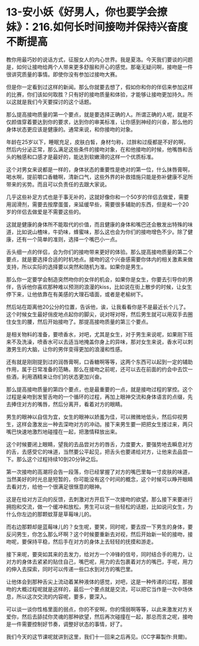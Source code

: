 # 13-安小妖《好男人，你也要学会撩妹》：216.如何长时间接吻并保持兴奋度不断提高

教你用最巧妙的说话方式，征服女人的内心世界。我是夏洛。今天我们要谈的问题是，如何让接吻给两个人带来更多舒服和开心的感觉。那毫无疑问啊，接吻是一件很讲究质量的事情。即使你没有参加过接吻大赛。

但是你一定看到过这样的新闻。那么你就要去想了，假如你和你的伴侣来参加这样的比赛，你们该如何取胜？只有好的接吻质量和体验，才能够让接吻更加持久。所以这就是我们今天要探讨的这个话题。

那么提高接吻质量的第一个要点，就是要选择正确的人。所谓正确的人呢，就是不仅颜值穿着要达到你的要求，达到你的审美标准，让你感到神经的兴奋，那么他的身体状态更应该是健康的。通常来说，和你接吻的对象。

年龄在25岁以下，睡眠充足，皮肤白皙，身材匀称，过胖和过瘦都是不好的啊，然后内分泌正常，那么满足这些条件的接吻对象，在和他接吻的时候，他嘴唇和舌头的触感和口感才是最好的，能达到软嫩滑的这样一个优质标准。

这个对男女来说都是一样的，身体状态的重要性是绝对的第一位，什么抹唇膏啊，喝水啊，提前嚼口香糖啊，清新口气，这些外界的补救措施只能是弥补健康不足所带来的劣势。而且可以负责任的去跟大家说。

几乎这些补足方式也是于事无补的，这就好像你和一个50岁的伴侣去做爱，需要用润滑剂，需要去按摩蛋蛋，来延缓早些，需要很多辅助的东西，但是和一个20岁的伴侣去做爱是不需要这些的。

这就是健康的身体所不能取代的价值，而且健康的身体和嘴巴还会散发出特殊的味道，比如说山楂味，牛奶味，蜂蜜味，那么这也会为你们的接吻增色不少。除了健康，还有一个简单的准则，选择一个嘴巴小一点。

舌头细一点的伴侣，会为你们的接吻带来更好的体验。那么提高接吻质量的第二个要点，就是要选择合适的时机地点。接吻的这个兴奋感需要你体内的相关激素来做支持，所以实际的选择要以突然和随机为准。如果你是男生。

那么你一定要学会制造突然吻你的女伴的机会，如果你是女生，你要去引导你的男伴，告诉他你喜欢那种难以预测的浪漫的kiss，比如说在街上散步的时候，让女生停下来，让他依靠在有美感的大理石墙面，或者是老榆树下。

然后站在距离他20公分的位置，告诉他，诶，让我看看你是不是最近长个儿了。这个时候女生最好俏皮地点起你的脚尖，说对呀对呀，然后男生就可以用双手去圈住女生的腰，然后开始接吻了。那提高接吻质量的第三个要点。

是相关物料的准备，要喷香水，对吧，尤其是女生，对于男生来说呢，如果刚下班来不及洗澡，喷香水可以去适当地掩盖你身上的异味，那对女生来说，香水可以刺激男生的大脑，让你的男伴变得更加的浪漫和性感。

还有就是刚刚提到过的润唇膏啊，口香糖啊等等，这两个东西可以起到一定的辅助作用，属于日常准备的范畴。那么在接吻之前呢，还可以去在前面的约会中去饮一些酒，利用酒精来让你们的状态更加兴奋。

那么提高接吻质量的第四个要点，也是最重要的一点，就是接吻过程的掌控。这个过程是亲吻到发誓舌吻的一个循环的过程，再加上眼神交流和身体语言的点缀，先去捧住对方的嘴唇，然后分离开，看着对方的眼睛。

男生的眼神以自信为宜，女生的眼神以娇羞为佳，可以微微地低头，然后仰视男生，这样会激发出一种去深吻对方的冲动。接下来男生要一把把女生搂过来，两只嘴巴快速地激烈地碰撞在一起，把激情释放出来。

这个时候要闭上眼睛，望我的去品尝对方的唇舌，力度要大，要强势地去瞬息对方的舌，去感受它的味道，当然要公平起见，把舌头也要递给对方，让他来去品尝一下。那么这个过程持续10到20分钟之后。

第一次接吻的高潮将会告一段落，你已经掌握了对方的嘴巴里每一寸皮肤的味道，当然美好的时光总是短暂的，你可能没有这个时间的概念，这个时候可以睁开眼睛去看对方，给他一个很满足很惬意的眼神。

这是在给对方正向的反馈，去刺激对方开启下一次接吻的欲望。那么接下来要进行拥抱和交流，做一个缓冲和放松，男生可以说一些轻松的话题，比如说问女生，为什么你左边的那颗蚊芽是草莓味儿的。

而右边那颗却是蓝莓味儿的？女生呢，要笑，同时呢，要去捏一下男生的身体，要反问男生，你怎么那么坏啊？这个时候要重新去对视，然后开始新一轮的接吻，接吻呢，要保持平稳，然后手在对方的身体上去轻轻的抚摸和游走。

接下来呢，要突如其来的去发力，给对方一个冲锋的信号，同时结合手的用力，让对方的身体去紧紧的贴住自己，嘴巴呢，用力的去包裹着对方的嘴巴，手呢，用力的伸入去探索，同时可以传递一些口水到对方的嘴巴里。

让他体会到那种舌尖上流动着某种液体的感觉，对吧，这是一种传递的过程，那接吻的大概过程呢就是这样的，最后一个要点就是交流，可以把它当作是一次中场休息，所以这次交流的内容呢，要多，要深入。

可以谈一谈你性格里面的弱点，你的不安啊，你的懦弱啊等等，以此来激发对方关爱你，然后去舔拭你灵魂的那种欲望，然后再次碰撞在一起，那总而言之呢，接吻是一件需要控制好节奏，调整好状态的事情，好了。

我们今天的这节课呢就讲到这里，我们十一回来之后再见。(CC字幕製作:貝爾)。